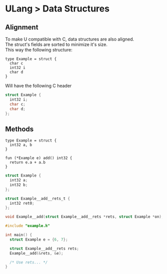 # ULang > Data Structures

## Alignment
To make U compatible with C, data structures are also aligned.  
The struct's fields are sorted to minimize it's size.  
This way the following structure:
```ulang
type Example = struct {
  char c
  int32 i
  char d
}
```
Will have the following C header
```c
struct Example {
  int32 i;
  char c;
  char d;
};
```

## Methods
```ulang
type Example = struct {
  int32 a, b
}

fun (*Example e) add() int32 {
  return e.a + a.b
}
```

```c
struct Example {
  int32 a;
  int32 b;
};

struct Example__add__rets_t {
  int32 ret0;
};

void Example__add(struct Example__add__rets *rets, struct Example *on);
```

```c
#include "example.h"

int main() {
  struct Example e = {6, 7};

  struct Example__add__rets rets;
  Example__add(&rets, &e);

  /* Use rets... */
}
```
